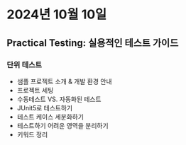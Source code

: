 # 2024년 10월 10일

## Practical Testing: 실용적인 테스트 가이드

### 단위 테스트

- 샘플 프로젝트 소개 & 개발 환경 안내
- 프로젝트 세팅
- 수동테스트 VS. 자동화된 테스트
- JUnit5로 테스트하기
- 테스트 케이스 세분화하기
- 테스트하기 어려운 영역을 분리하기
- 키워드 정리
